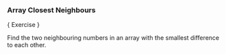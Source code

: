 ### Array Closest Neighbours

{ Exercise }

Find the two neighbouring numbers in an array with the smallest difference to each other.